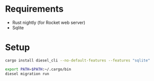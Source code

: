 
# Requirements

- Rust nightly (for Rocket web server)
- Sqlite

# Setup

```bash
cargo install diesel_cli --no-default-features --features "sqlite"

export PATH=$PATH:~/.cargo/bin
diesel migration run
```
